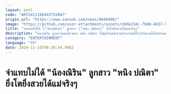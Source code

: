 ```yaml
---
layout: post
code: "ART24111604437SVRA7"
origin_url: "https://www.sanook.com/news/9649490/"
image: "https://github.com/user-attachments/assets/e9de234c-7b90-4b37-9e0d-592d7aef32c1"
title: "จำแทบไม่ได้ \"น้องณิริน\" ลูกสาว \"หนิง ปณิตา\" ยิ่งโตยิ่งสวยได้แม่จริงๆ"
description: "น้องณิริน ลูกสาวคนเดียวของ หนิง ปณิตา ใส่ชุดไทยเข้าร่วมกิจกรรมที่โรงเรียนจนได้รับสายสะพาย"
category: "ENTERTAINMENT"
language: "th"
date: 2024-11-16T06:38:54.996Z
---
```


# จำแทบไม่ได้ "น้องณิริน" ลูกสาว "หนิง ปณิตา" ยิ่งโตยิ่งสวยได้แม่จริงๆ